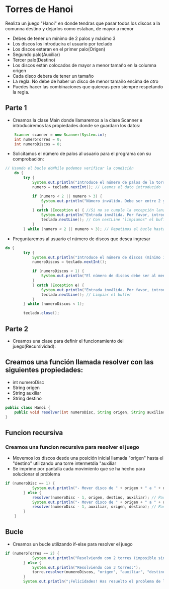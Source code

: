 # Torres de Hanoi
Realiza un juego "Hanoi" en donde tendras que pasar todos los discos a la comunna destino y dejarlos como estaban, de mayor a menor
- Debes de tener un mínimo de 2 palos y máximo 3
- Los discos los introducira el usuario por teclado
- Los discos estaran en el primer palo(Origen)
- Segundo palo(Auxiliar)
- Tercer palo(Destino)
- Los discos están colocados de mayor a menor tamaño en la columna origen
- Cada disco debera de tener un tamaño
- La regla: No debe de haber un disco de menor tamaño encima de otro
- Puedes hacer las combinaciones que quiereas pero siempre respetando la regla.

## Parte 1


- Creamos la clase Main donde llamaremos a la clase Scanner e introduciremos las propiedades donde se guardarn los datos:
```java
    Scanner scanner = new Scanner(System.in);
    int numeroTorres = 0;
    int numeroDiscos = 0;
```
- Solicitamos el número de palos al usuario para el programa con su comprobación:
```java
// Usando el bucle doWhile podemos verificar la condición
    do {
        try {
            System.out.println("Introduce el número de palos de la torre (mínimo 2, máximo 3): ");
            numero = teclado.nextInt(); // Leemos el dato introducido

            if (numero < 2 || numero > 3) {
                System.out.println("Número inválido. Debe ser entre 2 y 3.");
                }
            } catch (Exception e) { //Si no se cumple la excepción lanzaremos un error
                System.out.println("Entrada inválida. Por favor, introduce un número.");
                teclado.nextLine(); // Con nextLine "limpiamos" el buffer que queda, para asegurarnos que en la siguiente ejecución y evitar un posible bucle infinito
            }
        } while (numero < 2 || numero > 3); // Repetimos el bucle hasta que sea válido
```
- Preguntaremos al usuario el número de discos que desea ingresar
```java
do {
        try {
            System.out.println("Introduce el número de discos (mínimo 1): ");
            numeroDiscos = teclado.nextInt();

            if (numeroDiscos < 1) {
                System.out.println("El número de discos debe ser al menos 1.");
            }
            } catch (Exception e) {
                System.out.println("Entrada inválida. Por favor, introduce un número.");
                teclado.nextLine(); // Limpiar el buffer
            }
        } while (numeroDiscos < 1);

        teclado.close();
```
## Parte 2
- Creamos una clase para definir el funcionamiento del juego(Recursividad):

Creamos una función llamada **resolver** con las siguientes propiedades:
-
- int numeroDisc
- String origen
- String auxiliar
- String destino

```java
public class Hanoi {
    public void resolver(int numeroDisc, String origen, String auxiliar, String destino) {
}
```
## **Funcion recursiva**

### Creamos una funcion **recursiva** para resolver el juego
- Movemos los discos desde una posición inicial llamada "origen" hasta el "destino" utilizando una torre intermetdia "auxiliar
- Se imprime por pantalla cada movimiento que se ha hecho para solucionar el problema

```java
if (numeroDisc == 1) {
            System.out.println("- Mover disco de " + origen + " a " + destino);
        } else {
            resolver(numeroDisc - 1, origen, destino, auxiliar); // Paso 1
            System.out.println("- Mover disco de " + origen + " a " + destino); // Paso 2
            resolver(numeroDisc - 1, auxiliar, origen, destino); // Paso 3
        }
    }
```
## **Bucle**
- Creamos un bucle utilizando if-else para resolver el juego
```java
if (numeroTorres == 2) {
            System.out.println("Resolviendo con 2 torres (imposible sin usar trucos).");
        } else {
            System.out.println("Resolviendo con 3 torres:");
            torre.resolver(numeroDiscos, "origen", "auxiliar", "destino");
        }
        System.out.println("¡Felicidades! Has resuelto el problema de las Torres de Hanoi.");
    
```